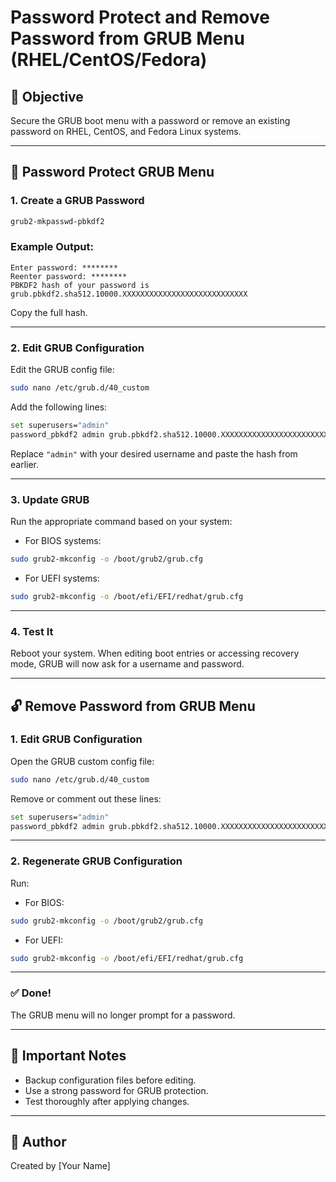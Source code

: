 
# Password Protect and Remove Password from GRUB Menu (RHEL/CentOS/Fedora)

## 📌 Objective
Secure the GRUB boot menu with a password or remove an existing password on RHEL, CentOS, and Fedora Linux systems.

---

## 🔐 Password Protect GRUB Menu

### 1. Create a GRUB Password
```bash
grub2-mkpasswd-pbkdf2
```

### Example Output:
```
Enter password: ********
Reenter password: ********
PBKDF2 hash of your password is grub.pbkdf2.sha512.10000.XXXXXXXXXXXXXXXXXXXXXXXXXXXX
```

Copy the full hash.

---

### 2. Edit GRUB Configuration
Edit the GRUB config file:
```bash
sudo nano /etc/grub.d/40_custom
```

Add the following lines:
```bash
set superusers="admin"
password_pbkdf2 admin grub.pbkdf2.sha512.10000.XXXXXXXXXXXXXXXXXXXXXXXXXXXX
```

Replace `"admin"` with your desired username and paste the hash from earlier.

---

### 3. Update GRUB
Run the appropriate command based on your system:
- For BIOS systems:
```bash
sudo grub2-mkconfig -o /boot/grub2/grub.cfg
```

- For UEFI systems:
```bash
sudo grub2-mkconfig -o /boot/efi/EFI/redhat/grub.cfg
```

---

### 4. Test It
Reboot your system. When editing boot entries or accessing recovery mode, GRUB will now ask for a username and password.

---

## 🔓 Remove Password from GRUB Menu

### 1. Edit GRUB Configuration
Open the GRUB custom config file:
```bash
sudo nano /etc/grub.d/40_custom
```

Remove or comment out these lines:
```bash
set superusers="admin"
password_pbkdf2 admin grub.pbkdf2.sha512.10000.XXXXXXXXXXXXXXXXXXXXXXXXXXXX
```

---

### 2. Regenerate GRUB Configuration
Run:
- For BIOS:
```bash
sudo grub2-mkconfig -o /boot/grub2/grub.cfg
```

- For UEFI:
```bash
sudo grub2-mkconfig -o /boot/efi/EFI/redhat/grub.cfg
```

---

### ✅ Done!
The GRUB menu will no longer prompt for a password.

---

## 🛑 Important Notes
- Backup configuration files before editing.
- Use a strong password for GRUB protection.
- Test thoroughly after applying changes.

---

## 📂 Author
Created by [Your Name]
